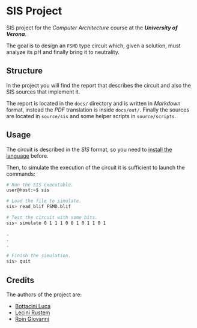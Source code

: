 # SIS Project

SIS project for the *Computer Architecture* course at the ***University of Verona***.

The goal is to design an `FSMD` type circuit which, given a solution, must analyze its pH and finally bring it to neutrality.

## Structure

In the project you will find the report that describes the circuit and also the SIS sources that implement it.

The report is located in the `docs/` directory and is written in *Markdown* format, instead the *PDF* translation is inside `docs/out/`. Finally the sources are located in `source/sis` and some helper scripts in `source/scripts`.

## Usage

The circuit is described in the *SIS* format, so you need to [install the language](sis-source) before.

Then, to simulate the execution of the circuit it is sufficient to launch the commands:

```bash
# Run the SIS executable.
user@host:~$ sis

# Load the file to simulate.
sis> read_blif FSMD.blif

# Test the circuit with some bits.
sis> simulate 0 1 1 1 0 0 1 0 1 1 0 1

.
.
.

# Finish the simulation.
sis> quit
```

## Credits

The authors of the project are:

- [Bottacini Luca](github-nanolf)
- [Lecini Rustem](github-rustem)
- [Roin Giovanni](github-kyllen)

[sis-source]: https://jackhack96.github.io/logic-synthesis/sis.html
[github-nanolf]: https://github.com/Nanolf
[github-rustem]: https://github.com/RustemL02
[github-kyllen]: https://github.com/Kyllen02